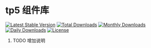 # tp5 组件库

[![Latest Stable Version](https://poser.pugx.org/itboye/component_tp5/v/stable)](https://packagist.org/packages/itboye/component_tp5)
[![Total Downloads](https://poser.pugx.org/itboye/component_tp5/downloads)](https://packagist.org/packages/itboye/component_tp5)
[![Monthly Downloads](https://poser.pugx.org/itboye/component_tp5/d/monthly)](https://packagist.org/packages/itboye/component_tp5)
[![Daily Downloads](https://poser.pugx.org/itboye/component_tp5/d/daily)](https://packagist.org/packages/itboye/component_tp5)
[![License](https://poser.pugx.org/itboye/component_tp5/license)](https://packagist.org/packages/itboye/component_tp5)

1. TODO 增加说明
